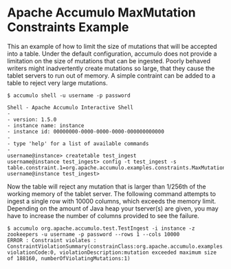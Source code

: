 <!--
Licensed to the Apache Software Foundation (ASF) under one or more
contributor license agreements.  See the NOTICE file distributed with
this work for additional information regarding copyright ownership.
The ASF licenses this file to You under the Apache License, Version 2.0
(the "License"); you may not use this file except in compliance with
the License.  You may obtain a copy of the License at

    http://www.apache.org/licenses/LICENSE-2.0

Unless required by applicable law or agreed to in writing, software
distributed under the License is distributed on an "AS IS" BASIS,
WITHOUT WARRANTIES OR CONDITIONS OF ANY KIND, either express or implied.
See the License for the specific language governing permissions and
limitations under the License.
-->
# Apache Accumulo MaxMutation Constraints Example

This an example of how to limit the size of mutations that will be accepted into
a table. Under the default configuration, accumulo does not provide a limitation
on the size of mutations that can be ingested. Poorly behaved writers might
inadvertently create mutations so large, that they cause the tablet servers to
run out of memory. A simple contraint can be added to a table to reject very
large mutations.

    $ accumulo shell -u username -p password

    Shell - Apache Accumulo Interactive Shell
    -
    - version: 1.5.0
    - instance name: instance
    - instance id: 00000000-0000-0000-0000-000000000000
    -
    - type 'help' for a list of available commands
    -
    username@instance> createtable test_ingest
    username@instance test_ingest> config -t test_ingest -s table.constraint.1=org.apache.accumulo.examples.constraints.MaxMutationSize
    username@instance test_ingest>


Now the table will reject any mutation that is larger than 1/256th of the 
working memory of the tablet server.  The following command attempts to ingest 
a single row with 10000 columns, which exceeds the memory limit. Depending on the
amount of Java heap your tserver(s) are given, you may have to increase the number
of columns provided to see the failure.

    $ accumulo org.apache.accumulo.test.TestIngest -i instance -z zookeepers -u username -p password --rows 1 --cols 10000 
    ERROR : Constraint violates : ConstraintViolationSummary(constrainClass:org.apache.accumulo.examples.constraints.MaxMutationSize, violationCode:0, violationDescription:mutation exceeded maximum size of 188160, numberOfViolatingMutations:1)

